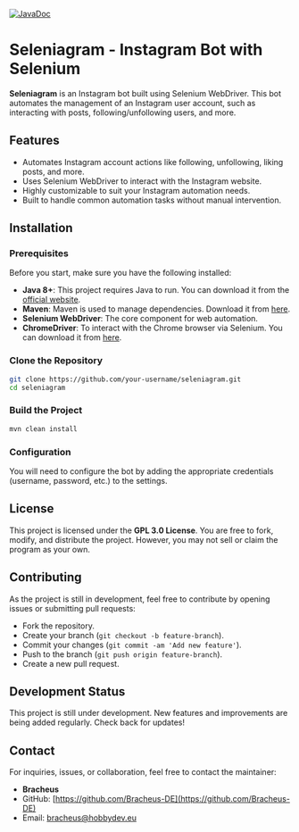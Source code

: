 [![JavaDoc](https://img.shields.io/badge/JavaDoc-available-brightgreen)](https://seleniagram.hobbydev.eu/)
# Seleniagram - Instagram Bot with Selenium

**Seleniagram** is an Instagram bot built using Selenium WebDriver. This bot automates the management of an Instagram user account, such as interacting with posts, following/unfollowing users, and more.

## Features
- Automates Instagram account actions like following, unfollowing, liking posts, and more.
- Uses Selenium WebDriver to interact with the Instagram website.
- Highly customizable to suit your Instagram automation needs.
- Built to handle common automation tasks without manual intervention.

## Installation

### Prerequisites
Before you start, make sure you have the following installed:
- **Java 8+**: This project requires Java to run. You can download it from the [official website](https://www.oracle.com/java/technologies/javase-jdk11-downloads.html).
- **Maven**: Maven is used to manage dependencies. Download it from [here](https://maven.apache.org/download.cgi).
- **Selenium WebDriver**: The core component for web automation.
- **ChromeDriver**: To interact with the Chrome browser via Selenium. You can download it from [here](https://sites.google.com/a/chromium.org/chromedriver/).

### Clone the Repository
```bash
git clone https://github.com/your-username/seleniagram.git
cd seleniagram
```

### Build the Project
```bash
mvn clean install
```

### Configuration
You will need to configure the bot by adding the appropriate credentials (username, password, etc.) to the settings.

## License
This project is licensed under the **GPL 3.0 License**. You are free to fork, modify, and distribute the project. However, you may not sell or claim the program as your own.

## Contributing
As the project is still in development, feel free to contribute by opening issues or submitting pull requests:

- Fork the repository.
- Create your branch (`git checkout -b feature-branch`).
- Commit your changes (`git commit -am 'Add new feature'`).
- Push to the branch (`git push origin feature-branch`).
- Create a new pull request.

## Development Status
This project is still under development. New features and improvements are being added regularly. Check back for updates!

## Contact
For inquiries, issues, or collaboration, feel free to contact the maintainer:

- **Bracheus**  
- GitHub: [https://github.com/Bracheus-DE](https://github.com/Bracheus-DE)  
- Email: [bracheus@hobbydev.eu](mailto:bracheus@hobbydev.eu)
